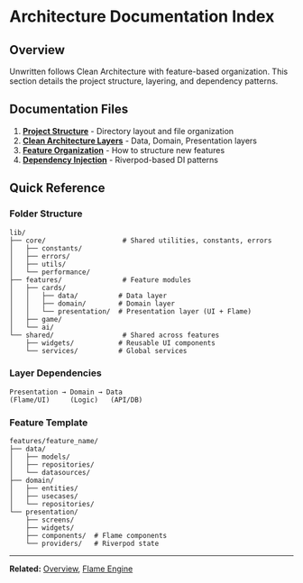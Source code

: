# Architecture Documentation Index

## Overview

Unwritten follows Clean Architecture with feature-based organization. This section details the project structure, layering, and dependency patterns.

## Documentation Files

1. **[Project Structure](./01-project-structure.md)** - Directory layout and file organization
2. **[Clean Architecture Layers](./02-clean-architecture-layers.md)** - Data, Domain, Presentation layers
3. **[Feature Organization](./03-feature-organization.md)** - How to structure new features
4. **[Dependency Injection](./04-dependency-injection.md)** - Riverpod-based DI patterns

## Quick Reference

### Folder Structure

```
lib/
├── core/                   # Shared utilities, constants, errors
│   ├── constants/
│   ├── errors/
│   ├── utils/
│   └── performance/
├── features/               # Feature modules
│   ├── cards/
│   │   ├── data/          # Data layer
│   │   ├── domain/        # Domain layer
│   │   └── presentation/  # Presentation layer (UI + Flame)
│   ├── game/
│   └── ai/
└── shared/                 # Shared across features
    ├── widgets/           # Reusable UI components
    └── services/          # Global services
```

### Layer Dependencies

```
Presentation → Domain → Data
(Flame/UI)     (Logic)   (API/DB)
```

### Feature Template

```
features/feature_name/
├── data/
│   ├── models/
│   ├── repositories/
│   └── datasources/
├── domain/
│   ├── entities/
│   ├── usecases/
│   └── repositories/
└── presentation/
    ├── screens/
    ├── widgets/
    ├── components/  # Flame components
    └── providers/   # Riverpod state
```

---

**Related:** [Overview](../00-overview/00-INDEX.md), [Flame Engine](../02-flame-engine/00-INDEX.md)


